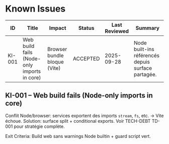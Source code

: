 # Known Issues

| ID | Title | Impact | Status | Last Reviewed | Summary |
|----|-------|--------|--------|---------------|---------|
| KI-001 | Web build fails (Node-only imports in core) | Browser bundle bloque (Vite) | ACCEPTED | 2025-09-28 | Node built-ins référencés depuis surface partagée.

## KI-001 – Web build fails (Node-only imports in core)
Conflit Node/browser: services exportent des imports `stream`, `fs`, etc. → Vite échoue. Solution: surface split + conditional exports. Voir TECH-DEBT TD-001 pour stratégie complète.

Exit Criteria: Build web sans warnings Node builtin + guard script vert.
